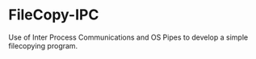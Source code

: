 # FileCopy-IPC
Use of Inter Process Communications and OS Pipes to develop a simple filecopying program.
